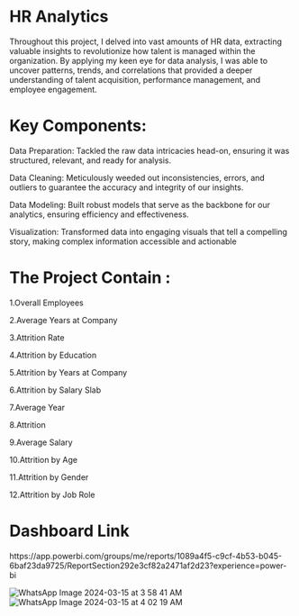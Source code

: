 # HR Analytics 
Throughout this project, I delved into vast amounts of HR data, extracting valuable insights to revolutionize how talent is managed within the organization. By applying my keen eye for data analysis, I was able to uncover patterns, trends, and correlations that provided a deeper understanding of talent acquisition, performance management, and employee engagement.

<h1>Key Components:</h1>

Data Preparation: Tackled the raw data intricacies head-on, ensuring it was structured, relevant, and ready for analysis.

Data Cleaning: Meticulously weeded out inconsistencies, errors, and outliers to guarantee the accuracy and integrity of our insights.

Data Modeling: Built robust models that serve as the backbone for our analytics, ensuring efficiency and effectiveness.

Visualization: Transformed data into engaging visuals that tell a compelling story, making complex information accessible and actionable

<h1>The Project Contain :</h1>

1.Overall Employees 

2.Average Years at Company 

3.Attrition Rate

4.Attrition by Education 

5.Attrition by Years at Company

6.Attrition by Salary Slab

7.Average Year

8.Attrition

9.Average Salary

10.Attrition by Age 

11.Attrition by Gender

12.Attrition by Job Role



<h1>Dashboard Link</h1>
https://app.powerbi.com/groups/me/reports/1089a4f5-c9cf-4b53-b045-6baf23da9725/ReportSection292e3cf82a2471af2d23?experience=power-bi


![WhatsApp Image 2024-03-15 at 3 58 41 AM](https://github.com/Omarmohammed223/Power-bi-projects/assets/158233212/4894e52b-c809-474b-ae28-8978e6896b68)
![WhatsApp Image 2024-03-15 at 4 02 19 AM](https://github.com/Omarmohammed223/Power-bi-projects/assets/158233212/59a9e174-c6ba-4d4b-9b74-c7766bd3c488)

